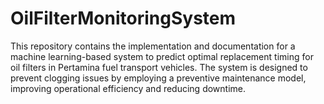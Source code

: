 # OilFilterMonitoringSystem
This repository contains the implementation and documentation for a machine learning-based system to predict optimal replacement timing for oil filters in Pertamina fuel transport vehicles. The system is designed to prevent clogging issues by employing a preventive maintenance model, improving operational efficiency and reducing downtime.
